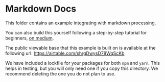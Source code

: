 # Markdown Docs

This folder contains an example integrating with markdown processing.

You can also build this yourself following a step-by-step tutorial for beginners, [on medium](https://medium.com/@canvis/building-a-documentation-site-from-scratch-using-airtable-gatsby-js-and-markdown-6f39df9277fd).

The public viewable base that this example is built on is available at the following url:
https://airtable.com/shrgDwysD78WqScKb

We have included a lockfile for your packages for both `npm` and `yarn`. This helps in testing, but you will only need one if you copy this directory. We recommend deleting the one you do not plan to use.
